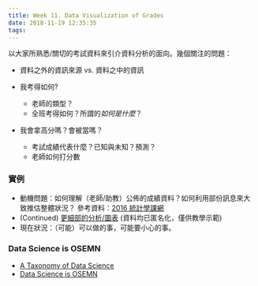 ```yaml
---
title: Week 11. Data Visualization of Grades
date: 2018-11-19 12:35:35
tags:
---
```

以大家所熟悉/關切的考試資料來引介資料分析的面向。幾個關注的問題：

* 資料之外的資訊來源 vs. 資料之中的資訊
* 我考得如何? 
	* 老師的類型？
	* 全班考得如何？所謂的*如何是什麼*？

* 我會拿高分嗎？會被當嗎？
	* 考試成績代表什麼？已知與未知？預測？
	* 老師如何打分數



### 實例
* 動機問題：如何理解（老師/助教）公佈的成績資料？如何利用部份訊息來大致推估整體狀況？ 參考資料：[2016 統計學課網](http://faculty.ndhu.edu.tw/%7Echtsao/edu/16/stat/stat.html)
* (Continued) [更細部的分析/圖表](http://faculty.ndhu.edu.tw/~chtsao/ftp/rg.w08.nb.html)
(資料均已匿名化，僅供教學示範)
* 現在狀況：（可能）可以做的事，可能要小心的事。

### Data Science is OSEMN
* [A Taxonomy of Data Science](http://www.dataists.com/2010/09/a-taxonomy-of-data-science/)
* [ Data Science is OSEMN](https://medium.com/@randylaosat/life-of-data-data-science-is-osemn-f453e1febc10)
